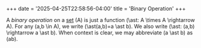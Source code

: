 +++
date = '2025-04-25T22:58:56-04:00'
title = 'Binary Operation'
+++

A _binary operation_ on a [set](/zettelkasten/definitions/set_theory/set)
\(A\) is just a function \(\ast: A \times A \rightarrow A\). For any \(a,b \in A\),
we write \(\ast(a,b)=a \ast b\). We also write \(\ast: (a,b) \rightarrow a \ast
b\). When context is clear, we may abbreviate \(a \ast b\) as \(ab\).
